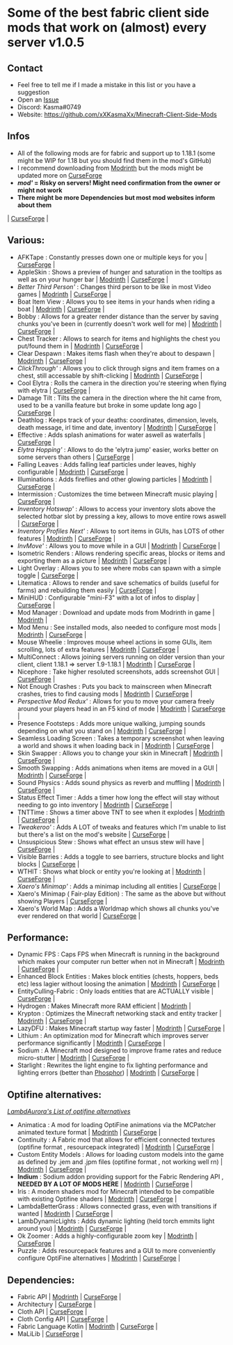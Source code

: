 # Some of the best fabric client side mods that work on (almost) every server v1.0.5
 
## Contact

* Feel free to tell me if I made a mistake in this list or you have a suggestion
* Open an [Issue](https://github.com/xXKasmaXx/Minecraft-Client-Side-Mods/issues)
* Discord: Kasma#0749
* Website: https://github.com/xXKasmaXx/Minecraft-Client-Side-Mods


## Infos

* All of the following mods are for fabric and support up to 1.18.1 (some might be WIP for 1.18 but you should find them in the mod's GitHub)
* I recommend downloading from [Modrinth](https://modrinth.com) but the mods might be updated more on [CurseForge](https://www.curseforge.com/minecraft/mc-mods)
* ***mod'* = Risky on servers! Might need confirmation from the owner or might not work**
* **There might be more Dependencies but most mod websites inform about them**

 | [CurseForge]() |
## Various:

* AFKTape : Constantly presses down one or multiple keys for you | [CurseForge](https://www.curseforge.com/minecraft/mc-mods/afktape) |
* AppleSkin : Shows a preview of hunger and saturation in the tooltips as well as on your hunger bar | [Modrinth](https://modrinth.com/mod/appleskin) | [CurseForge](https://www.curseforge.com/minecraft/mc-mods/appleskin) |
* *Better Third Person'* : Changes third person to be like in most Video games | [Modrinth](https://modrinth.com/mod/better-third-person) | [CurseForge](https://www.curseforge.com/minecraft/mc-mods/better-third-person) |
* Boat Item View : Allows you to see items in your hands when riding a boat | [Modrinth](https://modrinth.com/mod/boat-item-view) | [CurseForge](https://www.curseforge.com/minecraft/mc-mods/boat-item-view) |
* Bobby : Allows for a greater render distance than the server by saving chunks you've been in (currently doesn't work well for me) | [Modrinth](https://modrinth.com/mod/bobby) | [CurseForge](https://www.curseforge.com/minecraft/mc-mods/bobby) |
* Chest Tracker : Allows to search for items and highlights the chest you put/found them in | [Modrinth](https://modrinth.com/mod/chest-tracker) | [CurseForge](https://www.curseforge.com/minecraft/mc-mods/chest-tracker) |
* Clear Despawn : Makes items flash when they're about to despawn | [Modrinth](https://modrinth.com/mod/cleardespawn) | [CurseForge](https://www.curseforge.com/minecraft/mc-mods/clear-despawn-fabric) |
* *ClickThrough'* : Allows you to click through signs and item frames on a chest, still accessable by shift-clicking | [Modrinth](https://modrinth.com/mod/clickthrough) | [CurseForge](https://www.curseforge.com/minecraft/mc-mods/clickthrough) |
* Cool Elytra : Rolls the camera in the direction you're steering when flying with elytra | [CurseForge](https://www.curseforge.com/minecraft/mc-mods/cool-elytra-roll) |
* Damage Tilt : Tilts the camera in the direction where the hit came from, used to be a vanilla feature but broke in some update long ago | [CurseForge](https://www.curseforge.com/minecraft/mc-mods/damage-tilt) |
* Deathlog : Keeps track of your deaths: coordinates, dimension, levels, death message, irl time and date, inventory | [Modrinth](https://modrinth.com/mod/deathlog) | [CurseForge](https://www.curseforge.com/minecraft/mc-mods/deathlog) |
* Effective : Adds splash animations for water aswell as waterfalls | [CurseForge](https://www.curseforge.com/minecraft/mc-mods/effective) |
* *Elytra Hopping'* : Allows to do the 'elytra jump' easier, works better on some servers than others | [CurseForge](https://www.curseforge.com/minecraft/mc-mods/elytra-hopping) |
* Falling Leaves : Adds falling leaf particles under leaves, highly configurable | [Modrinth](https://modrinth.com/mod/fallingleaves) | [CurseForge](https://www.curseforge.com/minecraft/mc-mods/falling-leaves-fabric) |
* Illuminations : Adds fireflies and other glowing particles | [Modrinth](https://modrinth.com/mod/illuminations) | [CurseForge](https://www.curseforge.com/minecraft/mc-mods/illuminations) |
* Intermission : Customizes the time between Minecraft music playing | [CurseForge](https://www.curseforge.com/minecraft/mc-mods/intermission) |
* *Inventory Hotswap'* : Allows to access your inventory slots above the selected hotbar slot by pressing a key, allows to move entire rows aswell | [CurseForge](https://www.curseforge.com/minecraft/mc-mods/inventory-hotswap) |
* *Inventory Profiles Next'* : Allows to sort items in GUIs, has LOTS of other features | [Modrinth](https://modrinth.com/mod/inventory-profiles-next) | [CurseForge](https://www.curseforge.com/minecraft/mc-mods/inventory-profiles-next) |
* *InvMove'* : Allows you to move while in a GUI | [Modrinth](https://modrinth.com/mod/invmove-fabric) | [CurseForge](https://www.curseforge.com/minecraft/mc-mods/invmove-fabric) |
* Isometric Renders : Allows rendering specific areas, blocks or items and exporting them as a picture | [Modrinth](https://modrinth.com/mod/isometric-renders) | [CurseForge](https://www.curseforge.com/minecraft/mc-mods/isometric-renders) |
* Light Overlay : Allows you to see where mobs can spawn with a simple toggle | [CurseForge](https://www.curseforge.com/minecraft/mc-mods/light-overlay) |
* Litematica : Allows to render and save schematics of builds (useful for farms) and rebuilding them easily | [CurseForge](https://www.curseforge.com/minecraft/mc-mods/litematica) |
* MiniHUD : Configurable "mini-F3" with a lot of infos to display | [CurseForge](https://www.curseforge.com/minecraft/mc-mods/minihud) |
* Mod Manager : Download and update mods from Modrinth in game | [Modrinth](https://modrinth.com/mod/modmanager) |
* Mod Menu : See installed mods, also needed to configure most mods | [Modrinth](https://modrinth.com/mod/modmenu) | [CurseForge](https://www.curseforge.com/minecraft/mc-mods/modmenu) |
* Mouse Wheelie : Improves mouse wheel actions in some GUIs, item scrolling, lots of extra features | [Modrinth](https://modrinth.com/mod/mouse-wheelie) | [CurseForge](https://www.curseforge.com/minecraft/mc-mods/mouse-wheelie) |
* MultiConnect : Allows joining servers running on older version than your client, client 1.18.1 => server 1.9-1.18.1 | [Modrinth](https://modrinth.com/mod/multiconnect) | [CurseForge](https://www.curseforge.com/minecraft/mc-mods/multiconnect) |
* Nicephore : Take higher resoluted screenshots, adds screenshot GUI | [CurseForge](https://www.curseforge.com/minecraft/mc-mods/nicephore-fabric) |
* Not Enough Crashes : Puts you back to mainscreen when Minecraft crashes, tries to find causing mods | [Modrinth](https://modrinth.com/mod/notenoughcrashes) | [CurseForge](https://www.curseforge.com/minecraft/mc-mods/not-enough-crashes) |
* *Perspective Mod Redux'* : Allows for you to move your camera freely around your players head in an F5 kind of mode | [Modrinth](https://modrinth.com/mod/perspective-mod-redux) | [CurseForge](https://www.curseforge.com/minecraft/mc-mods/perspective-mod-redux) |
* Presence Footsteps : Adds more unique walking, jumping sounds depending on what you stand on | [Modrinth](https://modrinth.com/mod/presence-footsteps) | [CurseForge](https://www.curseforge.com/minecraft/mc-mods/presence-footsteps) |
* Seamless Loading Screen : Takes a temporary screenshot when leaving a world and shows it when loading back in | [Modrinth](https://modrinth.com/mod/seamless-loading-screen) | [CurseForge](https://www.curseforge.com/minecraft/mc-mods/seamless-loading-screen) |
* Skin Swapper : Allows you to change your skin in Minecraft | [Modrinth](https://modrinth.com/mod/skinswapper) | [CurseForge](https://www.curseforge.com/minecraft/mc-mods/skin-swapper) |
* Smooth Swapping : Adds animations when items are moved in a GUI | [Modrinth](https://https://modrinth.com/mod/smooth-swapping) | [CurseForge](https://www.curseforge.com/minecraft/mc-mods/smooth-swapping) |
* Sound Physics : Adds sound physics as reverb and muffling | [Modrinth](https://https://modrinth.com/mod/soundphysics) | [CurseForge](https://www.curseforge.com/minecraft/mc-mods/sound-physics-fabric) |
* Status Effect Timer : Adds a timer how long the effect will stay without needing to go into inventory | [Modrinth](https://modrinth.com/mod/statuseffecttimer) | [CurseForge](https://www.curseforge.com/minecraft/mc-mods/status-effect-timer) |
* TNTTime : Shows a timer above TNT to see when it explodes | [Modrinth](https://modrinth.com/mod/tnttime) | [CurseForge](https://www.curseforge.com/minecraft/mc-mods/tnttime) |
* *Tweakeroo'* : Adds A LOT of tweaks and features which I'm unable to list but there's a list on the mod's website | [CurseForge](https://www.curseforge.com/minecraft/mc-mods/tweakeroo) |
* Unsuspicious Stew : Shows what effect an unsus stew will have | [CurseForge](https://www.curseforge.com/minecraft/mc-mods/unsuspicious-stew) |
* Visible Barries : Adds a toggle to see barriers, structure blocks and light blocks | [CurseForge](https://www.curseforge.com/minecraft/mc-mods/visible-barriers) |
* WTHIT : Shows what block or entity you're looking at | [Modrinth](https://modrinth.com/mod/wthit) | [CurseForge](https://www.curseforge.com/minecraft/mc-mods/wthit) |
* *Xaero's Minimap'* : Adds a minimap including all entities | [CurseForge](https://www.curseforge.com/minecraft/mc-mods/xaeros-minimap) |
* Xaero's Minimap ( Fair-play Edition) : The same as the above but without showing Players | [CurseForge](https://www.curseforge.com/minecraft/mc-mods/xaeros-minimap-fair-play-edition) |
* Xaero's World Map : Adds a Worldmap which shows all chunks you've ever rendered on that world | [CurseForge](https://www.curseforge.com/minecraft/mc-mods/xaeros-world-map) |


## Performance:

* Dynamic FPS : Caps FPS when Minecraft is running in the background which makes your computer run better when not in Minecraft | [Modrinth](https://modrinth.com/mod/dynamic-fps) | [CurseForge](https://www.curseforge.com/minecraft/mc-mods/dynamic-fps) |
* Enhanced Block Entities : Makes block entities (chests, hoppers, beds etc) less lagier without loosing the animation | [Modrinth](https://modrinth.com/mod/ebe) | [CurseForge]() |
* EntityCulling-Fabric : Only loads entities that are ACTUALLY visible | [CurseForge](https://www.curseforge.com/minecraft/mc-mods/enhanced-block-entities) |
* Hydrogen : Makes Minecraft more RAM efficient | [Modrinth](https://https://modrinth.com/mod/hydrogen) |
* Krypton : Optimizes the Minecraft networking stack and entity tracker | [Modrinth](https://modrinth.com/mod/krypton) | [CurseForge](https://www.curseforge.com/minecraft/mc-mods/krypton) |
* LazyDFU : Makes Minecraft startup way faster | [Modrinth](https://modrinth.com/mod/lazydfu) | [CurseForge](https://www.curseforge.com/minecraft/mc-mods/lazydfu) |
* Lithium : An optimization mod for Minecraft which improves server performance significantly | [Modrinth](https://modrinth.com/mod/lithiumm) | [CurseForge](https://www.curseforge.com/minecraft/mc-mods/lithium) |
* Sodium : A Minecraft mod designed to improve frame rates and reduce micro-stutter | [Modrinth](https://modrinth.com/mod/sodium) | [CurseForge](https://www.curseforge.com/minecraft/mc-mods/sodium) |
* Starlight : Rewrites the light engine to fix lighting performance and lighting errors (better than [Phosphor](https://modrinth.com/mod/phosphor)) | [Modrinth](https://modrinth.com/mod/starlight) | [CurseForge](https://www.curseforge.com/minecraft/mc-mods/starlight) |


## Optifine alternatives:

*[LambdAurora's List of optifine alternatives](https://lambdaurora.dev/optifine_alternatives/)*

* Animatica : A mod for loading OptiFine animations via the MCPatcher animated texture format | [Modrinth](https://modrinth.com/mod/animatica) | [CurseForge](https://www.curseforge.com/minecraft/mc-mods/animatica) |
* Continuity : A Fabric mod that allows for efficient connected textures (optifine format , resourcepack integrated) | [Modrinth](https://modrinth.com/mod/continuity) | [CurseForge](https://www.curseforge.com/minecraft/mc-mods/continuity) |
* Custom Entity Models : Allows for loading custom models into the game as defined by .jem and .jpm files (optifine format , not working well rn) | [Modrinth](https://modrinth.com/mod/cem) | [CurseForge](https://www.curseforge.com/minecraft/mc-mods/custom-entity-models-cem) |
* **Indium** : Sodium addon providing support for the Fabric Rendering API , **NEEDED BY A LOT OF MODS HERE** | [Modrinth](https://modrinth.com/mod/indium) | [CurseForge](https://www.curseforge.com/minecraft/mc-mods/indium) |
* Iris : A modern shaders mod for Minecraft intended to be compatible with existing Optifine shaders | [Modrinth](https://modrinth.com/mod/iris) | [CurseForge](https://www.curseforge.com/minecraft/mc-mods/irisshaders) |
* LambdaBetterGrass : Allows connected grass, even with transitions if wanted | [Modrinth](https://modrinth.com/mod/lambdabettergrass) | [CurseForge](https://www.curseforge.com/minecraft/mc-mods/lambdabettergrass) |
* LambDynamicLights : Adds dynamic lighting (held torch emmits light around you) | [Modrinth](https://modrinth.com/mod/lambdynamiclights) | [CurseForge](https://www.curseforge.com/minecraft/mc-mods/lambdynamiclights) |
* Ok Zoomer : Adds a highly-configurable zoom key | [Modrinth](https://modrinth.com/mod/ok-zoomer) | [CurseForge](https://www.curseforge.com/minecraft/mc-mods/ok-zoomer) |
* Puzzle : Adds resourcepack features and a GUI to more conveniently configure OptiFine alternatives | [Modrinth](https://modrinth.com/mod/puzzle) | [CurseForge](https://www.curseforge.com/minecraft/mc-mods/puzzle) |


## Dependencies:

* Fabric API | [Modrinth](https://modrinth.com/mod/fabric-api) | [CurseForge](https://www.curseforge.com/minecraft/mc-mods/fabric-api) |
* Architectury | [CurseForge](https://www.curseforge.com/minecraft/mc-mods/architectury-fabric) |
* Cloth API | [CurseForge](https://www.curseforge.com/minecraft/mc-mods/cloth-api) |
* Cloth Config API | [CurseForge](https://www.curseforge.com/minecraft/mc-mods/cloth-config) |
* Fabric Language Kotlin | [Modrinth](https://modrinth.com/mod/fabric-language-kotlin) | [CurseForge](https://www.curseforge.com/minecraft/mc-mods/fabric-language-kotlin) |
* MaLiLib | [CurseForge](https://www.curseforge.com/minecraft/mc-mods/malilib) |
	
	
